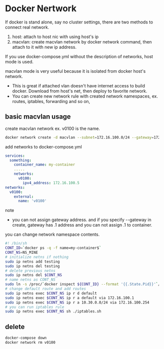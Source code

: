 # Docker Nertwork

If docker is stand alone, say no cluster settings, there are two methods to connect real network.
1. host: attach to host nic with using host's ip
2. macvlan: create macvlan network by docker network command, then attach to it with new ip address.

If you use docker-compose.yml without the description of networks, host mode is used.

macvlan mode is very useful because it is isolated from docker host's network. 
* This is great if attached vlan doesn't have internet access to build docker. Download from host's net, then deploy to favorite network.
* You can create new network rule with created network namespaces, ex. routes, iptables, forwarding and so on,

## basic macvlan usage

create macvlan network ex. v0100 is the name.
```bash
docker network create -d macvlan --subnet=172.16.100.0/24 --gateway=172.16.100.254 -o parent=eth1.100 v0100
```

add networks to docker-compose.yml
```yaml
services:
  something:
    container_name: my-container
    .....
    networks:
      v0100:
        ipv4_address: 172.16.100.5
networks:
  v0100:
    external:
      name: 'v0100'
```

note
* you can not assign gateway address. and if you specify --gateway in create, gateway has .1 address and you can not assign .1 to container.

you can change network namespace contents.
```bash
#! /bin/sh
CONT_ID=`docker ps -q -f name=my-container$`
CONT_NS=NS_MINE
# initialize netns if nothing
sudo ip netns add testing
sudo ip netns del testing
# delete previous netns
sudo ip netns del $CONT_NS
# name netns as CONT_NS
sudo ln -s /proc/`docker inspect ${CONT_ID} --format '{{.State.Pid}}'`/ns/net /var/run/netns/${CONT_NS}
# change default route and add routes
sudo ip netns exec $CONT_NS ip r d default
sudo ip netns exec $CONT_NS ip r a default via 172.16.100.1
sudo ip netns exec $CONT_NS ip r a 10.30.0.0/24 via 172.16.100.254
# you can run iptables rule
sudo ip netns exec $CONT_NS sh ./iptables.sh
```

## delete

```bash
docker-compose down
docker network rm v0100
```


